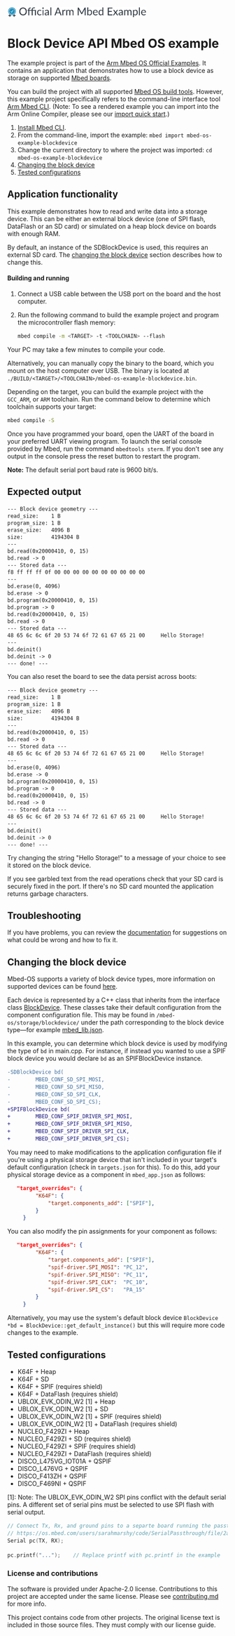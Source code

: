 ![](./resources/official_armmbed_example_badge.png)
# Block Device API Mbed OS example

The example project is part of the [Arm Mbed OS Official Examples](https://os.mbed.com/code/). It contains an application that demonstrates how to use a block device as storage on supported [Mbed boards](https://os.mbed.com/platforms/).

You can build the project with all supported [Mbed OS build tools](https://os.mbed.com/docs/mbed-os/latest/tools/index.html). However, this example project specifically refers to the command-line interface tool [Arm Mbed CLI](https://github.com/ARMmbed/mbed-cli#installing-mbed-cli).
(Note: To see a rendered example you can import into the Arm Online Compiler, please see our [import quick start](https://os.mbed.com/docs/mbed-os/latest/quick-start/online-with-the-online-compiler.html#importing-the-code).)



1. [Install Mbed CLI](https://os.mbed.com/docs/mbed-os/latest/quick-start/offline-with-mbed-cli.html).
1. From the command-line, import the example: `mbed import mbed-os-example-blockdevice`
1. Change the current directory to where the project was imported: `cd mbed-os-example-blockdevice`
1. [Changing the block device](#changing-the-block-device)
1. [Tested configurations](#tested-configurations)

## Application functionality
This example demonstrates how to read and write data into a storage device. This can be either an external block device (one of SPI flash, DataFlash or an SD card) or simulated on a heap block device on boards with enough RAM.

By default, an instance of the SDBlockDevice is used, this requires an external SD card. The [changing the block device](#changing-the-block-device) section describes how to change this. 

#### Building and running

1. Connect a USB cable between the USB port on the board and the host computer.
1. Run the following command to build the example project and program the microcontroller flash memory:

    ```bash
    mbed compile -m <TARGET> -t <TOOLCHAIN> --flash
    ```

Your PC may take a few minutes to compile your code.

Alternatively, you can manually copy the binary to the board, which you mount on the host computer over USB. The binary is located at `./BUILD/<TARGET>/<TOOLCHAIN>/mbed-os-example-blockdevice.bin`.

Depending on the target, you can build the example project with the `GCC_ARM`, or `ARM` toolchain. Run the command below to determine which toolchain supports your target:
```bash
mbed compile -S
```
Once you have programmed your board, open the UART of the board in your preferred UART viewing program. To launch the serial console provided by Mbed, run the command `mbedtools sterm`. If you don't see any output in the console press the reset button to restart the program.

**Note:** The default serial port baud rate is 9600 bit/s.

## Expected output

``` commandline
--- Block device geometry ---
read_size:    1 B
program_size: 1 B
erase_size:   4096 B
size:         4194304 B
---
bd.read(0x20000410, 0, 15)
bd.read -> 0
--- Stored data ---
f8 ff ff ff 0f 00 00 00 00 00 00 00 00 00 00
---
bd.erase(0, 4096)
bd.erase -> 0
bd.program(0x20000410, 0, 15)
bd.program -> 0
bd.read(0x20000410, 0, 15)
bd.read -> 0
--- Stored data ---
48 65 6c 6c 6f 20 53 74 6f 72 61 67 65 21 00     Hello Storage!
---
bd.deinit()
bd.deinit -> 0
--- done! ---
```

You can also reset the board to see the data persist across boots:

``` commandline
--- Block device geometry ---
read_size:    1 B
program_size: 1 B
erase_size:   4096 B
size:         4194304 B
---
bd.read(0x20000410, 0, 15)
bd.read -> 0
--- Stored data ---
48 65 6c 6c 6f 20 53 74 6f 72 61 67 65 21 00     Hello Storage!
---
bd.erase(0, 4096)
bd.erase -> 0
bd.program(0x20000410, 0, 15)
bd.program -> 0
bd.read(0x20000410, 0, 15)
bd.read -> 0
--- Stored data ---
48 65 6c 6c 6f 20 53 74 6f 72 61 67 65 21 00     Hello Storage!
---
bd.deinit()
bd.deinit -> 0
--- done! ---
```

Try changing the string "Hello Storage!" to a message of your choice to see it
stored on the block device.

If you see garbled text from the read operations check that your SD card is securely fixed in the port. If there's no SD card mounted the application returns garbage characters.  
## Troubleshooting
 If you have problems, you can review the [documentation](https://os.mbed.com/docs/latest/tutorials/debugging.html) for suggestions on what could be wrong and how to fix it.

## Changing the block device
Mbed-OS supports a variety of block device types, more information on supported devices can be found [here](https://os.mbed.com/docs/mbed-os/latest/apis/data-storage-concepts.html).

Each device is represented by a C++ class that inherits from the interface class [BlockDevice](https://os.mbed.com/docs/mbed-os/latest/apis/blockdevice-apis.html). These classes take their default configuration from the component configuration file. This may be found in `/mbed-os/storage/blockdevice/` under the path corresponding to the block device type—for example [mbed_lib.json](https://github.com/ARMmbed/mbed-os/blob/master/storage/blockdevice/COMPONENT_SPIF/mbed_lib.json). 

In this example, you can determine which block device is used by modifying the type of `bd` in main.cpp. For instance, if instead you wanted to use a SPIF block device you would declare `bd` as an SPIFBlockDevice instance. 
```diff
-SDBlockDevice bd(
-        MBED_CONF_SD_SPI_MOSI,
-        MBED_CONF_SD_SPI_MISO,
-        MBED_CONF_SD_SPI_CLK,
-        MBED_CONF_SD_SPI_CS);
+SPIFBlockDevice bd(
+        MBED_CONF_SPIF_DRIVER_SPI_MOSI,
+        MBED_CONF_SPIF_DRIVER_SPI_MISO,
+        MBED_CONF_SPIF_DRIVER_SPI_CLK,
+        MBED_CONF_SPIF_DRIVER_SPI_CS);
```
You may need to make modifications to the application configuration file if you're using a physical storage device that isn't included in your target's default configuration (check in `targets.json` for this). To do this, add your physical storage device as a component in `mbed_app.json` as follows:
``` json
   "target_overrides": {
         "K64F": {
             "target.components_add": ["SPIF"],
         }
     }
```
You can also modify the pin assignments for your component as follows:
``` json
   "target_overrides": {
         "K64F": {
             "target.components_add": ["SPIF"],
             "spif-driver.SPI_MOSI": "PC_12",
             "spif-driver.SPI_MISO": "PC_11",
             "spif-driver.SPI_CLK":  "PC_10",
             "spif-driver.SPI_CS":   "PA_15"
         }
     }
```
Alternatively, you may use the system's default block device `BlockDevice *bd = BlockDevice::get_default_instance()` but this will require more code changes to the example.
## Tested configurations
- K64F + Heap
- K64F + SD
- K64F + SPIF (requires shield)
- K64F + DataFlash (requires shield)
- UBLOX_EVK_ODIN_W2 \[1\] + Heap
- UBLOX_EVK_ODIN_W2 \[1\] + SD
- UBLOX_EVK_ODIN_W2 \[1\] + SPIF (requires shield)
- UBLOX_EVK_ODIN_W2 \[1\] + DataFlash (requires shield)
- NUCLEO_F429ZI + Heap
- NUCLEO_F429ZI + SD (requires shield)
- NUCLEO_F429ZI + SPIF (requires shield)
- NUCLEO_F429ZI + DataFlash (requires shield)
- DISCO_L475VG_IOT01A + QSPIF
- DISCO_L476VG + QSPIF
- DISCO_F413ZH + QSPIF
- DISCO_F469NI + QSPIF

\[1\]: Note: The UBLOX_EVK_ODIN_W2 SPI pins conflict with the default serial
pins. A different set of serial pins must be selected to use SPI flash with
serial output.

``` c++
// Connect Tx, Rx, and ground pins to a separte board running the passthrough example:
// https://os.mbed.com/users/sarahmarshy/code/SerialPassthrough/file/2a3a62ee17fa/main.cpp/
Serial pc(TX, RX);   

pc.printf("...");    // Replace printf with pc.printf in the example
```
### License and contributions

The software is provided under Apache-2.0 license. Contributions to this project are accepted under the same license. Please see [contributing.md](CONTRIBUTING.md) for more info.

This project contains code from other projects. The original license text is included in those source files. They must comply with our license guide.
